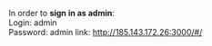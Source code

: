 In order to <b>sign in as admin</b>: </br>
Login: admin</br>
Password: admin
link:
http://185.143.172.26:3000/#/
